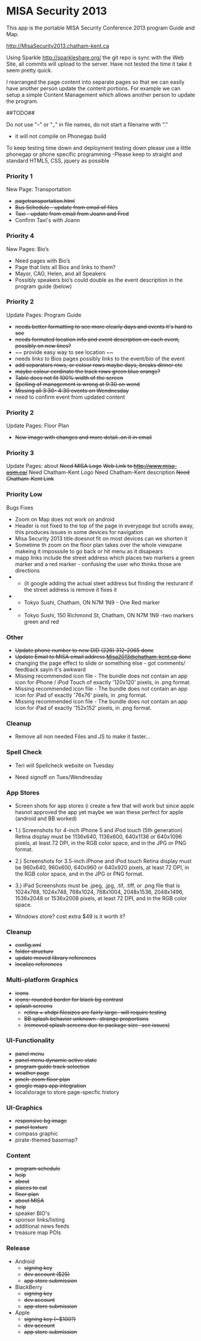 MISA Security 2013
==================

This app is the portable MISA Security Conference 2013 program Guide and Map.


http://MisaSecurity2013.chatham-kent.ca

Using Sparkle http://sparkleshare.org/ the git repo is sync with the Web Site, all commits will upload to the server.
Have not tested the time it take it seem pretty quick.

I rearranged the page content into separate pages so that we can easily have another person update the content portions.
For example we can setup a simple Content Management which allows another person to update the program.


##TODO##

Do not use "–" or "_" in file names, do not start a filename with "."
- it will not compile on Phonegap build

To keep testing time down and deployment testing down please use a little phonegap or phone specific programming
-Please keep to straight and standard HTML5, CSS, jquery as possible

### Priority 1 
New Page: Transportation 
- ~~pagetransportation.html~~  
- ~~Bus Schedule - update from email of files~~
- ~~Taxi - update from email from Joann and Fred~~
- Confirm Taxi's with Joann

	
### Priority 4  
New Pages: Bio’s
- Need pages with Bio’s
- Page that lists all Bios and links to them?
- Mayor, CAO, Helen, and all Speakers
- Possibly speakers bio’s could double as the event description in the program guide (below)

	
### Priority 2  
Update Pages: Program Guide
- ~~needs better formatting to see more clearly days and events it's hard to see~~
- ~~needs formated location info and event description on each event, possibly on new lines?~~
- ~~ provide easy way to see location ~~
- needs links to Bios pages possibly links to the event/bio of the event
- ~~add separators rows, or colour rows maybe days, breaks dinner etc~~
- ~~maybe colour cordinate the track rows green blue orange?~~
- ~~Table does not fit 100% width of the screen~~
- ~~Spelling of management is wrong at 9:30 on wend~~
- ~~Missing all 3:30- 4:30 events on Wendnesday~~
- need to confirm event from updated content

	
### Priority 2 
Update Pages: Floor Plan  
- ~~New image with changes and more detail..on it in email~~
	
	
### Priority 3 
Update Pages: about 
	~~Need MISA Logo~~
	~~Web Link to http://www.misa-asim.ca/~~
	Need Chatham-Kent Logo
	Need Chatham-Kent description
	~~Need Chatham-Kent Link~~

	
### Priority Low 
Bugs Fixes 
- Zoom on Map does not work on android
- Header is not fixed to the top of the page in everypage but scrolls away, this produces issues in some devices for navigation
- Misa Security 2013 title doesnot fit on most devices can we shorten it
- Sometime th zoom on the floor plan takes over the whole viewpane makeing it imposssile to go back or hit menu as it disapears
- mapp links include the street address which places two markers a green marker and a red marker - confusing the user who thinks those are directions
- - (it google adding the actual steet address but finding the resturant if the street address is remove it fixes it
- - Tokyo Sushi,  Chatham, ON N7M 1N9 - One Red marker
- - Tokyo Sushi, 150 Richmond St, Chatham, ON N7M 1N9 -two markers green and red
	
### Other ### 
- ~~Update phone number to new DID (226) 312-2065 done~~
- ~~Update Email to MISA email address Misa2013@chatham-kent.ca done~~
- changing the page effect to slide or something else - got comments/ feedback sayin it's awkward
- Missing recommended icon file - The bundle does not contain an app icon for iPhone / iPod Touch of exactly '120x120' pixels, in .png format. 
- Missing recommended icon file - The bundle does not contain an app icon for iPad of exactly '76x76' pixels, in .png format. 
- Missing recommended icon file - The bundle does not contain an app icon for iPad of exactly '152x152' pixels, in .png format. 


### Cleanup ### 
- Remove all non needed Files and JS to make it faster...


### Spell Check ### 
- Teri will Spellcheck website on Tuesday

- Need signoff on Tues/Wendnesday
		


### App Stores ### 	
- Screen shots for app stores (i create a few that will work but since apple hasnot approved the app yet maybe we wan these perfect for apple (android and BB worked)
- 1.)	Screenshots for 4-inch iPhone 5 and iPod touch (5th generation) Retina display must be 1136x640, 1136x600, 640x1136 or 640x1096 pixels, at least 72 DPI, in the RGB color space, and in the JPG or PNG format.
- 2.)	Screenshots for 3.5-inch iPhone and iPod touch Retina display must be 960x640, 960x600, 640x960 or 640x920 pixels, at least 72 DPI, in the RGB color space, and in the JPG or PNG format.
- 3.)	iPad Screenshots must be .jpeg, .jpg, .tif, .tiff, or .png file that is 1024x768, 1024x748, 768x1024, 768x1004, 2048x1536, 2048x1496, 1536x2048 or 1536x2008 pixels, at least 72 DPI, and in the RGB color space.

- Windows store?  cost extra $49 is it worth it?


### Cleanup ###
- ~~config.xml~~
- ~~folder structure~~
- ~~update moved library references~~
- ~~localize references~~

### Multi-platform Graphics ###
- ~~icons~~
- ~~icons: rounded border for black bg contrast~~
- ~~splash screens~~
    * ~~retina + xhdpi filesizes are fairly large- will require testing~~
    * ~~BB splash behavior unknown- strange proportions~~
	* ~~(removed splash screens due to package size- see issues)~~

### UI-Functionality ###
- ~~panel menu~~
- ~~panel menu dynamic active state~~
- ~~program guide track selection~~
- ~~weather page~~
- ~~pinch-zoom floor plan~~
- ~~google maps app integration~~
- localstorage to store page-specfic history

### UI-Graphics ###
- ~~responsive bg image~~
- ~~panel texture~~
- compass graphic
- pirate-themed basemap?

### Content ###
- ~~program schedule~~
- ~~help~~
- ~~about~~
- ~~places to eat~~
- ~~floor plan~~
- ~~about MISA~~
- ~~help~~
- speaker BIO's
- sponsor links/listing
- additional news feeds
- treasure map POIs

### Release ###
- Android
	* ~~signing key~~
	* ~~dev account ($25)~~
	* ~~app store submission~~
- BlackBerry
	* ~~signing key~~
	* ~~dev account~~
	* ~~app store submission~~
- Apple
	* ~~signing key (~$100?)~~
	* ~~dev account~~
	* ~~app store submission~~
